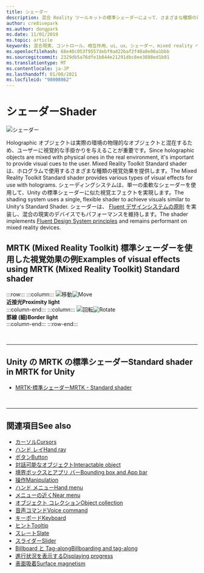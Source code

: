 ```yaml
---
title: シェーダー
description: 混合 Reality ツールキットの標準シェーダーによって、さまざまな種類の視覚効果が提供される方法について説明します。これは、mixed reality アプリのホログラムで使用できます。
author: cre8ivepark
ms.author: dongpark
ms.date: 11/01/2019
ms.topic: article
keywords: 混合現実、コントロール、相互作用、ui、ux、シェーダー、mixed reality ヘッドセット、windows mixed reality ヘッドセット、仮想現実ヘッドセット、reality、MRTK、Mixed Reality Toolkit、視覚効果
ms.openlocfilehash: 68e40c053f9557debf9ad22baf2f48a8e06a1bbb
ms.sourcegitcommit: 2329db5a76dfe1b844e21291dbc8ee3888ed1b81
ms.translationtype: MT
ms.contentlocale: ja-JP
ms.lasthandoff: 01/08/2021
ms.locfileid: "98008862"
---
```

# <a name="shader"></a><span data-ttu-id="fee50-104">シェーダー</span><span class="sxs-lookup"><span data-stu-id="fee50-104">Shader</span></span>

![シェーダー](images/UX_Hero_StandardShader.jpg)

<span data-ttu-id="fee50-106">Holographic オブジェクトは実際の環境の物理的なオブジェクトと混在するため、ユーザーに視覚的な手掛かりを与えることが重要です。</span><span class="sxs-lookup"><span data-stu-id="fee50-106">Since holographic objects are mixed with physical ones in the real environment, it's important to provide visual cues to the user.</span></span> <span data-ttu-id="fee50-107">Mixed Reality Toolkit Standard shader は、ホログラムで使用するさまざまな種類の視覚効果を提供します。</span><span class="sxs-lookup"><span data-stu-id="fee50-107">The Mixed Reality Toolkit Standard shader provides various types of visual effects for use with holograms.</span></span> <span data-ttu-id="fee50-108">シェーディングシステムは、単一の柔軟なシェーダーを使用して、Unity の標準シェーダーに似た視覚エフェクトを実現します。</span><span class="sxs-lookup"><span data-stu-id="fee50-108">The shading system uses a single, flexible shader to achieve visuals similar to Unity's Standard Shader.</span></span> <span data-ttu-id="fee50-109">シェーダーは、 [Fluent デザインシステムの原則](https://www.microsoft.com/design/fluent/#/) を実装し、混合の現実のデバイスでもパフォーマンスを維持します。</span><span class="sxs-lookup"><span data-stu-id="fee50-109">The shader implements [Fluent Design System principles](https://www.microsoft.com/design/fluent/#/) and remains performant on mixed reality devices.</span></span>
<br>

## <a name="examples-of-visual-effects-using-mrtk-mixed-reality-toolkit-standard-shader"></a><span data-ttu-id="fee50-110">MRTK (Mixed Reality Toolkit) 標準シェーダーを使用した視覚効果の例</span><span class="sxs-lookup"><span data-stu-id="fee50-110">Examples of visual effects using MRTK (Mixed Reality Toolkit) Standard shader</span></span> 
:::row:::
    :::column:::
       <span data-ttu-id="fee50-111">![移動](images/UX_Button_Affordance_ProximityLight.jpg)</span><span class="sxs-lookup"><span data-stu-id="fee50-111">![Move](images/UX_Button_Affordance_ProximityLight.jpg)</span></span><br>
       <span data-ttu-id="fee50-112">**近接光**</span><span class="sxs-lookup"><span data-stu-id="fee50-112">**Proximity light**</span></span><br>
    :::column-end:::
    :::column:::
       <span data-ttu-id="fee50-113">![回転](images/UX_Button_Affordance_FocusHighlight.jpg)</span><span class="sxs-lookup"><span data-stu-id="fee50-113">![Rotate](images/UX_Button_Affordance_FocusHighlight.jpg)</span></span><br>
        <span data-ttu-id="fee50-114">**罫線 (細)**</span><span class="sxs-lookup"><span data-stu-id="fee50-114">**Border light**</span></span><br>
    :::column-end:::
:::row-end:::

<br>

---

## <a name="standard-shader-in-mrtk-for-unity"></a><span data-ttu-id="fee50-115">Unity の MRTK の標準シェーダー</span><span class="sxs-lookup"><span data-stu-id="fee50-115">Standard shader in MRTK for Unity</span></span>

* [<span data-ttu-id="fee50-116">MRTK-標準シェーダー</span><span class="sxs-lookup"><span data-stu-id="fee50-116">MRTK - Standard shader</span></span>](https://microsoft.github.io/MixedRealityToolkit-Unity/Documentation/README_MRTKStandardShader.html)

<br>

---

## <a name="see-also"></a><span data-ttu-id="fee50-117">関連項目</span><span class="sxs-lookup"><span data-stu-id="fee50-117">See also</span></span>

* [<span data-ttu-id="fee50-118">カーソル</span><span class="sxs-lookup"><span data-stu-id="fee50-118">Cursors</span></span>](cursors.md)
* [<span data-ttu-id="fee50-119">ハンド レイ</span><span class="sxs-lookup"><span data-stu-id="fee50-119">Hand ray</span></span>](point-and-commit.md)
* [<span data-ttu-id="fee50-120">ボタン</span><span class="sxs-lookup"><span data-stu-id="fee50-120">Button</span></span>](button.md)
* [<span data-ttu-id="fee50-121">対話可能なオブジェクト</span><span class="sxs-lookup"><span data-stu-id="fee50-121">Interactable object</span></span>](interactable-object.md)
* [<span data-ttu-id="fee50-122">境界ボックスとアプリ バー</span><span class="sxs-lookup"><span data-stu-id="fee50-122">Bounding box and App bar</span></span>](app-bar-and-bounding-box.md)
* [<span data-ttu-id="fee50-123">操作</span><span class="sxs-lookup"><span data-stu-id="fee50-123">Manipulation</span></span>](direct-manipulation.md)
* [<span data-ttu-id="fee50-124">ハンド メニュー</span><span class="sxs-lookup"><span data-stu-id="fee50-124">Hand menu</span></span>](hand-menu.md)
* [<span data-ttu-id="fee50-125">メニューの近く</span><span class="sxs-lookup"><span data-stu-id="fee50-125">Near menu</span></span>](near-menu.md)
* [<span data-ttu-id="fee50-126">オブジェクト コレクション</span><span class="sxs-lookup"><span data-stu-id="fee50-126">Object collection</span></span>](object-collection.md)
* [<span data-ttu-id="fee50-127">音声コマンド</span><span class="sxs-lookup"><span data-stu-id="fee50-127">Voice command</span></span>](voice-input.md)
* [<span data-ttu-id="fee50-128">キーボード</span><span class="sxs-lookup"><span data-stu-id="fee50-128">Keyboard</span></span>](keyboard.md)
* [<span data-ttu-id="fee50-129">ヒント</span><span class="sxs-lookup"><span data-stu-id="fee50-129">Tooltip</span></span>](tooltip.md)
* [<span data-ttu-id="fee50-130">スレート</span><span class="sxs-lookup"><span data-stu-id="fee50-130">Slate</span></span>](slate.md)
* [<span data-ttu-id="fee50-131">スライダー</span><span class="sxs-lookup"><span data-stu-id="fee50-131">Slider</span></span>](slider.md)
* [<span data-ttu-id="fee50-132">Billboard と Tag-along</span><span class="sxs-lookup"><span data-stu-id="fee50-132">Billboarding and tag-along</span></span>](billboarding-and-tag-along.md)
* [<span data-ttu-id="fee50-133">進行状況を表示する</span><span class="sxs-lookup"><span data-stu-id="fee50-133">Displaying progress</span></span>](progress.md)
* [<span data-ttu-id="fee50-134">表面吸着</span><span class="sxs-lookup"><span data-stu-id="fee50-134">Surface magnetism</span></span>](surface-magnetism.md)
